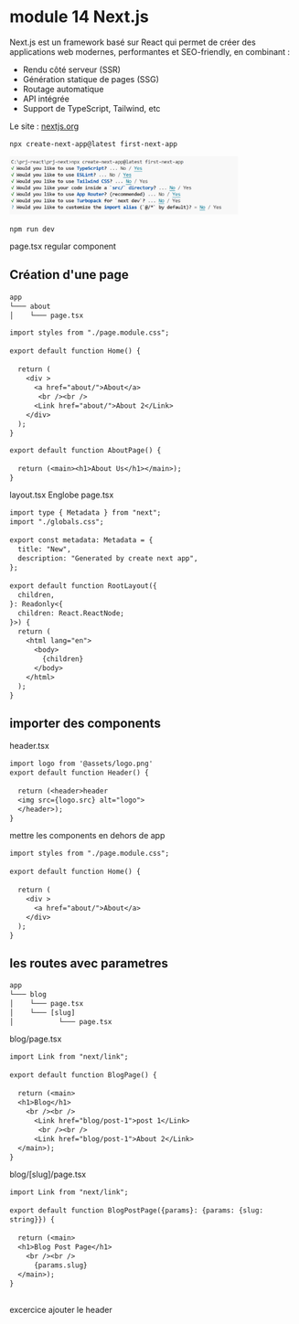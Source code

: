 # module 14 Next.js

Next.js est un framework basé sur React qui permet de créer des applications web modernes, performantes et SEO-friendly, en combinant :

- Rendu côté serveur (SSR)  
- Génération statique de pages (SSG)
- Routage automatique
- API intégrée
- Support de TypeScript, Tailwind, etc


Le site :
[nextjs.org](https://nextjs.org/)

```
npx create-next-app@latest first-next-app
```

<img src="../img/14/01-install.png" width="400">



```
npm run dev
```

page.tsx
regular component



## Création d'une page
```
app  
└─── about
│    └─── page.tsx

```

```tsx
import styles from "./page.module.css";

export default function Home() {

  return (
    <div >
      <a href="about/">About</a>
       <br /><br />
      <Link href="about/">About 2</Link>
    </div>
  );
}
```


```tsx
export default function AboutPage() {

  return (<main><h1>About Us</h1></main>);
}
```

layout.tsx Englobe page.tsx


```tsx
import type { Metadata } from "next";
import "./globals.css";

export const metadata: Metadata = {
  title: "New",
  description: "Generated by create next app",
};

export default function RootLayout({
  children,
}: Readonly<{
  children: React.ReactNode;
}>) {
  return (
    <html lang="en">
      <body>
        {children}
      </body>
    </html>
  );
}

```
## importer des components

header.tsx
```tsx
import logo from '@assets/logo.png'
export default function Header() {

  return (<header>header
  <img src={logo.src} alt="logo">
  </header>);
}
```
mettre les components en dehors de app

```tsx
import styles from "./page.module.css";

export default function Home() {

  return (
    <div >
      <a href="about/">About</a>
    </div>
  );
}
```

## les routes avec parametres
```
app  
└─── blog
│    └─── page.tsx
│    └─── [slug]
│           └─── page.tsx
```

blog/page.tsx 
```tsx
import Link from "next/link";

export default function BlogPage() {

  return (<main>
  <h1>Blog</h1>
    <br /><br />
      <Link href="blog/post-1">post 1</Link>
       <br /><br />
      <Link href="blog/post-1">About 2</Link>
  </main>);
}
```

blog/[slug]/page.tsx 
```tsx
import Link from "next/link";

export default function BlogPostPage({params}: {params: {slug: string}}) {

  return (<main>
  <h1>Blog Post Page</h1>
    <br /><br />
      {params.slug}
  </main>);
}


```
excercice ajouter le header 
